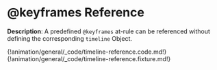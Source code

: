 # @keyframes Reference

__Description__: A predefined `@keyframes` at-rule can be referenced without defining the corresponding `timeline` Object.

{!animation/general/_code/timeline-reference.code.md!}
{!animation/general/_code/timeline-reference.fixture.md!}

<div class="cf"></div>
<div class="end-last"></div>

